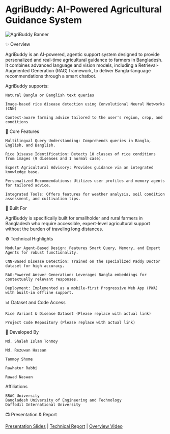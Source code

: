 # AgriBuddy: AI-Powered Agricultural Guidance System

![AgriBuddy Banner](https://github.com/AgriBRACUtion/minuscules/blob/main/logo.png?raw=true)


✨ Overview

AgriBuddy is an AI-powered, agentic support system designed to provide personalized and real-time agricultural guidance to farmers in Bangladesh. It combines advanced language and vision models, including a Retrieval-Augmented Generation (RAG) framework, to deliver Bangla-language recommendations through a smart chatbot.

AgriBuddy supports:

    Natural Bangla or Banglish text queries

    Image-based rice disease detection using Convolutional Neural Networks (CNN)

    Context-aware farming advice tailored to the user's region, crop, and conditions

🚀 Core Features

    Multilingual Query Understanding: Comprehends queries in Bangla, English, and Banglish.

    Rice Disease Identification: Detects 10 classes of rice conditions from images (9 diseases and 1 normal case).

    Expert Agricultural Advisory: Provides guidance via an integrated knowledge base.

    Personalized Recommendations: Utilizes user profiles and memory agents for tailored advice.

    Integrated Tools: Offers features for weather analysis, soil condition assessment, and cultivation tips.

🎯 Built For

AgriBuddy is specifically built for smallholder and rural farmers in Bangladesh who require accessible, expert-level agricultural support without the burden of traveling long distances.


⚙️ Technical Highlights

    Modular Agent-Based Design: Features Smart Query, Memory, and Expert Agents for robust functionality.

    CNN-Based Disease Detection: Trained on the specialized Paddy Doctor dataset for high accuracy.

    RAG-Powered Answer Generation: Leverages Bangla embeddings for contextually relevant responses.

    Deployment: Implemented as a mobile-first Progressive Web App (PWA) with built-in offline support.

📊 Dataset and Code Access

    Rice Variant & Disease Dataset (Please replace with actual link)

    Project Code Repository (Please replace with actual link)

👥 Developed By

    Md. Shaleh Islam Tonmoy

    Md. Rezuwan Hassan
    
    Tanmoy Shome

    Rawhatur Rabbi

    Ruwad Naswan

Affiliations

    BRAC University
    Bangladesh University of Engineering and Technology 
    Daffodil International University

📺 Presentation & Report

[Presentation Slides](https://docs.google.com/presentation/d/1qKSRtwe0y2xkN3E-D27NrOpgq8CaQipZiHwPSOpTPqw/edit?usp=sharing) | [Technical Report](https://www.researchgate.net/publication/392194862_AgriBuddy_An_Agentic_AI_System_for_Bangladeshi_Agriculture_Using_RAG_and_Vision_Models?fbclid=IwY2xjawK5-ztleHRuA2FlbQIxMABicmlkETF3aEcxSW9SZHdsanlWdDdlAR5KfThz_c9HofybMnCC4U1X5iY09izgu3ph8AE47k8ZAut23x3LTr1KaJPRLw_aem_TL-KAqVeHBj0L7V67AzFFw) | [Overview VIdeo](https://youtu.be/vTWUjcQ4wnM)



